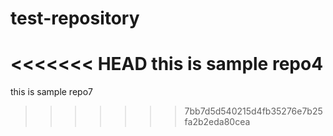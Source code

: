 # test-repository
<<<<<<< HEAD
this is sample repo4
=======
this is sample repo7
>>>>>>> 7bb7d5d540215d4fb35276e7b25fa2b2eda80cea
